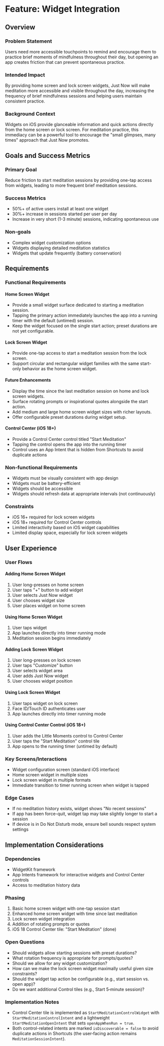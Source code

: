 # Feature: Widget Integration

## Overview

### Problem Statement
Users need more accessible touchpoints to remind and encourage them to practice brief moments of mindfulness throughout their day, but opening an app creates friction that can prevent spontaneous practice.

### Intended Impact
By providing home screen and lock screen widgets, Just Now will make meditation more accessible and visible throughout the day, increasing the frequency of brief mindfulness sessions and helping users maintain consistent practice.

### Background Context
Widgets on iOS provide glanceable information and quick actions directly from the home screen or lock screen. For meditation practice, this immediacy can be a powerful tool to encourage the "small glimpses, many times" approach that Just Now promotes.

## Goals and Success Metrics

### Primary Goal
Reduce friction to start meditation sessions by providing one-tap access from widgets, leading to more frequent brief meditation sessions.

### Success Metrics
- 50%+ of active users install at least one widget
- 30%+ increase in sessions started per user per day
- Increase in very short (1-3 minute) sessions, indicating spontaneous use

### Non-goals
- Complex widget customization options
- Widgets displaying detailed meditation statistics
- Widgets that update frequently (battery conservation)

## Requirements

### Functional Requirements

#### Home Screen Widget
- Provide a small widget surface dedicated to starting a meditation session.
- Tapping the primary action immediately launches the app into a running timer with the default (untimed) session.
- Keep the widget focused on the single start action; preset durations are not yet configurable.

#### Lock Screen Widget
- Provide one-tap access to start a meditation session from the lock screen.
- Support circular and rectangular widget families with the same start-only behavior as the home screen widget.

#### Future Enhancements
- Display the time since the last meditation session on home and lock screen widgets.
- Surface rotating prompts or inspirational quotes alongside the start action.
- Add medium and large home screen widget sizes with richer layouts.
- Offer configurable preset durations during widget setup.

#### Control Center (iOS 18+)
- Provide a Control Center control titled "Start Meditation"
- Tapping the control opens the app into the running timer
- Control uses an App Intent that is hidden from Shortcuts to avoid duplicate actions

### Non-functional Requirements
- Widgets must be visually consistent with app design
- Widgets must be battery-efficient
- Widgets should be accessible
- Widgets should refresh data at appropriate intervals (not continuously)

### Constraints
- iOS 16+ required for lock screen widgets
- iOS 18+ required for Control Center controls
- Limited interactivity based on iOS widget capabilities
- Limited display space, especially for lock screen widgets

## User Experience

### User Flows

#### Adding Home Screen Widget
1. User long-presses on home screen
2. User taps "+" button to add widget
3. User selects Just Now widget
4. User chooses widget size
5. User places widget on home screen

#### Using Home Screen Widget
1. User taps widget
2. App launches directly into timer running mode
3. Meditation session begins immediately

#### Adding Lock Screen Widget
1. User long-presses on lock screen
2. User taps "Customize" button
3. User selects widget area
4. User adds Just Now widget
5. User chooses widget position

#### Using Lock Screen Widget
1. User taps widget on lock screen
2. Face ID/Touch ID authenticates user
3. App launches directly into timer running mode

#### Using Control Center Control (iOS 18+)
1. User adds the Little Moments control to Control Center
2. User taps the "Start Meditation" control tile
3. App opens to the running timer (untimed by default)

### Key Screens/Interactions
- Widget configuration screen (standard iOS interface)
- Home screen widget in multiple sizes
- Lock screen widget in multiple formats
- Immediate transition to timer running screen when widget is tapped

### Edge Cases
- If no meditation history exists, widget shows "No recent sessions"
- If app has been force-quit, widget tap may take slightly longer to start a session
- If device is in Do Not Disturb mode, ensure bell sounds respect system settings

## Implementation Considerations

### Dependencies
- WidgetKit framework
- App Intents framework for interactive widgets and Control Center controls
- Access to meditation history data

### Phasing
1. Basic home screen widget with one-tap session start
2. Enhanced home screen widget with time since last meditation
3. Lock screen widget integration
4. Addition of rotating prompts or quotes
5. iOS 18 Control Center tile: "Start Meditation" (done)

### Open Questions
- Should widgets allow starting sessions with preset durations?
- What rotation frequency is appropriate for prompts/quotes?
- Should we allow for any widget customization?
- How can we make the lock screen widget maximally useful given size constraints?
- Should the widget tap action be configurable (e.g., start session vs. open app)?
- Do we want additional Control tiles (e.g., Start 5‑minute session)?

### Implementation Notes
- Control Center tile is implemented as `StartMeditationControlWidget` with `StartMeditationControlIntent` and a lightweight `StartMeditationOpenIntent` that sets `openAppWhenRun = true`.
- Both control-related intents are marked `isDiscoverable = false` to avoid duplicate actions in Shortcuts (the user‑facing action remains `MeditationSessionIntent`).

